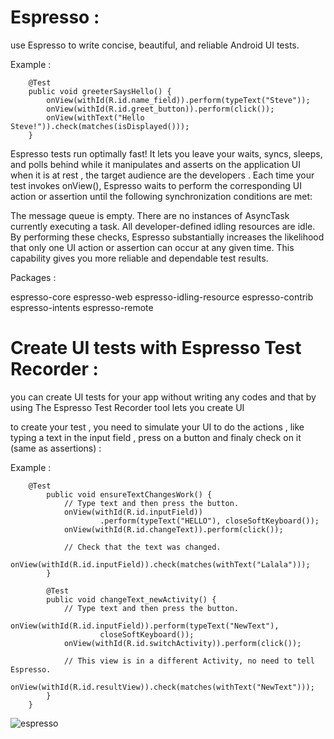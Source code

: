 # Espresso :

use Espresso to write concise, beautiful, and reliable Android UI tests. 

Example : 

        @Test
        public void greeterSaysHello() {
            onView(withId(R.id.name_field)).perform(typeText("Steve"));
            onView(withId(R.id.greet_button)).perform(click());
            onView(withText("Hello Steve!")).check(matches(isDisplayed()));
        }



Espresso tests run optimally fast! It lets you leave your waits, syncs, sleeps, and polls behind while it manipulates and asserts on the application UI when it is at rest , the target audience are the developers .
Each time your test invokes onView(), Espresso waits to perform the corresponding UI action or assertion until the following synchronization conditions are met:

The message queue is empty.
There are no instances of AsyncTask currently executing a task.
All developer-defined idling resources are idle.
By performing these checks, Espresso substantially increases the likelihood that only one UI action or assertion can occur at any given time. This capability gives you more reliable and dependable test results.

Packages : 

espresso-core
espresso-web
espresso-idling-resource
espresso-contrib
espresso-intents
espresso-remote


# Create UI tests with Espresso Test Recorder :

you can create UI tests for your app without writing any codes and that by using The Espresso Test Recorder tool lets you create UI

to create your test , you need to simulate your UI to do the actions , like typing a text in the input field , press on a button and finaly check on it (same as assertions) :

Example : 

        @Test
            public void ensureTextChangesWork() {
                // Type text and then press the button.
                onView(withId(R.id.inputField))
                        .perform(typeText("HELLO"), closeSoftKeyboard());
                onView(withId(R.id.changeText)).perform(click());

                // Check that the text was changed.
                onView(withId(R.id.inputField)).check(matches(withText("Lalala")));
            }

            @Test
            public void changeText_newActivity() {
                // Type text and then press the button.
                onView(withId(R.id.inputField)).perform(typeText("NewText"),
                        closeSoftKeyboard());
                onView(withId(R.id.switchActivity)).perform(click());

                // This view is in a different Activity, no need to tell Espresso.
                onView(withId(R.id.resultView)).check(matches(withText("NewText")));
            }
        }


![espresso](https://saucelabs.com/sauce-labs/images/espresso-test4.jpg)
